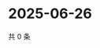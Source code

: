# 2025-06-26

共 0 条

<!-- BEGIN ZHIHUQUESTIONS -->
<!-- 最后更新时间 Thu Jun 26 2025 08:56:53 GMT+0800 (China Standard Time) -->

<!-- END ZHIHUQUESTIONS -->
